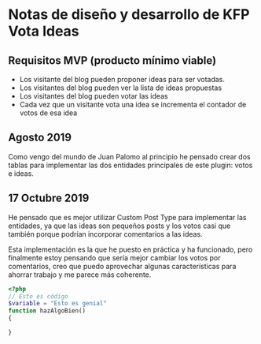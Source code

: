 # Notas de diseño y desarrollo de KFP Vota Ideas

## Requisitos MVP (producto mínimo viable)

* Los visitante del blog pueden proponer ideas para ser votadas.
* Los visitantes del blog pueden ver la lista de ideas propuestas
* Los visitantes del blog pueden votar las ideas
* Cada vez que un visitante vota una idea se incrementa el contador de votos de esa idea

## Agosto 2019

Como vengo del mundo de Juan Palomo al principio he pensado crear dos tablas para implementar las dos entidades principales de este plugin: votos e ideas.

## 17 Octubre 2019

He pensado que es mejor utilizar Custom Post Type para implementar las entidades, ya que las ideas son pequeños posts y los votos casi que también porque podrían incorporar comentarios a las ideas. 

Esta implementación es la que he puesto en práctica y ha funcionado, pero finalmente estoy pensando que sería mejor cambiar los votos por comentarios, creo que puedo aprovechar algunas características para ahorrar trabajo y me parece más coherente.

```php
<?php
// Esto es código 
$variable = "Esto es genial"
function hazAlgoBien()
{

}
```
